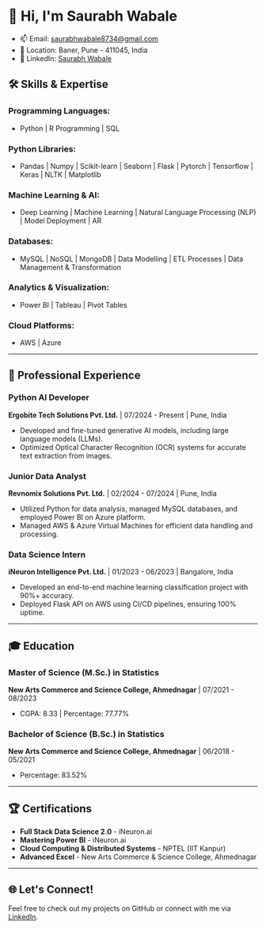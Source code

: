 # 👋 Hi, I'm Saurabh Wabale

- 📫 Email: [saurabhwabale8734@gmail.com](mailto:saurabhwabale8734@gmail.com)
- 📍 Location: Baner, Pune - 411045, India
- 🔗 LinkedIn: [Saurabh Wabale](https://www.linkedin.com/in/saurabh8734/)

## 🛠️ Skills & Expertise

### Programming Languages:
- Python | R Programming | SQL

### Python Libraries:
- Pandas | Numpy | Scikit-learn | Seaborn | Flask | Pytorch | Tensorflow | Keras | NLTK | Matplotlib

### Machine Learning & AI:
- Deep Learning | Machine Learning | Natural Language Processing (NLP) | Model Deployment | AR

### Databases:
- MySQL | NoSQL | MongoDB | Data Modelling | ETL Processes | Data Management & Transformation

### Analytics & Visualization:
- Power BI | Tableau | Pivot Tables

### Cloud Platforms:
- AWS | Azure

---

## 💼 Professional Experience

### Python AI Developer
**Ergobite Tech Solutions Pvt. Ltd.** | 07/2024 - Present | Pune, India
- Developed and fine-tuned generative AI models, including large language models (LLMs).
- Optimized Optical Character Recognition (OCR) systems for accurate text extraction from images.

### Junior Data Analyst
**Revnomix Solutions Pvt. Ltd.** | 02/2024 - 07/2024 | Pune, India
- Utilized Python for data analysis, managed MySQL databases, and employed Power BI on Azure platform.
- Managed AWS & Azure Virtual Machines for efficient data handling and processing.

### Data Science Intern
**iNeuron Intelligence Pvt. Ltd.** | 01/2023 - 06/2023 | Bangalore, India
- Developed an end-to-end machine learning classification project with 90%+ accuracy.
- Deployed Flask API on AWS using CI/CD pipelines, ensuring 100% uptime.

---

## 🎓 Education

### Master of Science (M.Sc.) in Statistics
**New Arts Commerce and Science College, Ahmednagar** | 07/2021 - 08/2023
- CGPA: 8.33 | Percentage: 77.77%

### Bachelor of Science (B.Sc.) in Statistics
**New Arts Commerce and Science College, Ahmednagar** | 06/2018 - 05/2021
- Percentage: 83.52%

---

## 🏆 Certifications
- **Full Stack Data Science 2.0** - iNeuron.ai
- **Mastering Power BI** - iNeuron.ai
- **Cloud Computing & Distributed Systems** - NPTEL (IIT Kanpur)
- **Advanced Excel** - New Arts Commerce & Science College, Ahmednagar
  
---

## 🌐 Let's Connect!
Feel free to check out my projects on GitHub or connect with me via [LinkedIn](https://www.linkedin.com/in/saurabh8734/).
